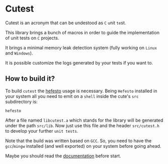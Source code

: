 # Cutest

Cutest is an acronym that can be undestood as ``C`` ``u``nit ``te``st.

This library brings a bunch of macros in order to guide the implementation of unit tests on ``C`` projects.

It brings a minimal memory leak detection system (fully working on ``Linux`` and ``Windows``).

It is possible customize the logs generated by your tests if you want to.

## How to build it?

To build ``cutest`` the [hefesto](https://github.com/rafael-santiago/hefesto.git) usage is necessary. Being
``Hefesto`` installed in your system all you need to emit on a ``shell`` inside the cute's ``src`` subdirectory is:

``hefesto``

After a file named ``libcutest.a`` which stands for the library will be generated under the path ``src/lib``.
Now just use this file and the header ``src/cutest.h`` to develop your further ``unit tests``.

Note that the build was written based on ``GCC``. So, you need to have the ``gcc``/``mingw`` installed (and well exported)
on your system before going ahead.

Maybe you should read the [documentation](https://github.com/rafael-santiago/cutest/blob/master/doc/README.md) before start.
